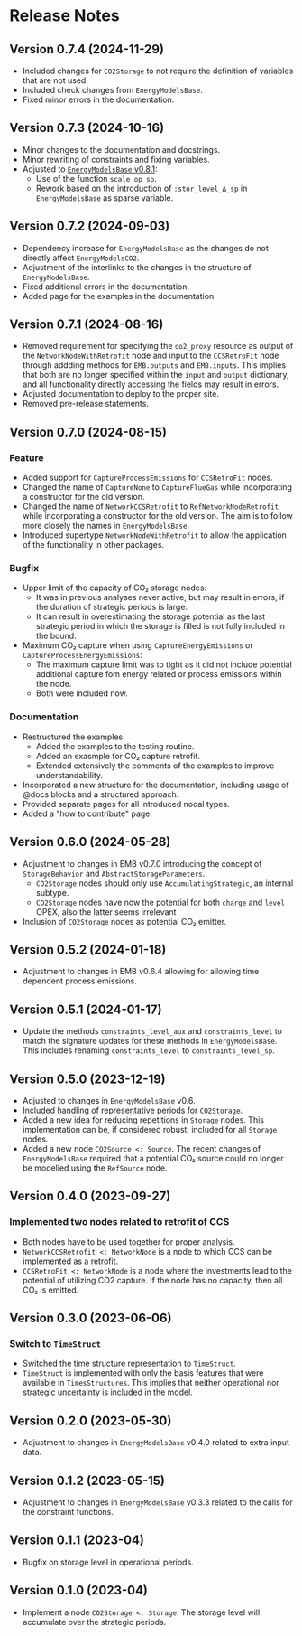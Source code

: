 # Release Notes

## Version 0.7.4 (2024-11-29)

* Included changes for `CO2Storage` to not require the definition of variables that are not used.
* Included check changes from `EnergyModelsBase`.
* Fixed minor errors in the documentation.

## Version 0.7.3 (2024-10-16)

* Minor changes to the documentation and docstrings.
* Minor rewriting of constraints and fixing variables.
* Adjusted to [`EnergyModelsBase` v0.8.1](https://github.com/EnergyModelsX/EnergyModelsBase.jl/releases/tag/v0.8.1):
  * Use of the function `scale_op_sp`.
  * Rework based on the introduction of `:stor_level_Δ_sp` in `EnergyModelsBase` as sparse variable.

## Version 0.7.2 (2024-09-03)

* Dependency increase for `EnergyModelsBase` as the changes do not directly affect `EnergyModelsCO2`.
* Adjustment of the interlinks to the changes in the structure of `EnergyModelsBase`.
* Fixed additional errors in the documentation.
* Added page for the examples in the documentation.

## Version 0.7.1 (2024-08-16)

* Removed requirement for specifying the `co2_proxy` resource as output of the `NetworkNodeWithRetrofit` node and input to the `CCSRetroFit` node through addding methods for `EMB.outputs` and `EMB.inputs`.
  This implies that both are no longer specified within the `input` and `output` dictionary, and all functionality directly accessing the fields may result in errors.
* Adjusted documentation to deploy to the proper site.
* Removed pre-release statements.

## Version 0.7.0 (2024-08-15)

### Feature

* Added support for `CaptureProcessEmissions` for `CCSRetroFit` nodes.
* Changed the name of `CaptureNone` to `CaptureFlueGas` while incorporating a constructor for the old version.
* Changed the name of `NetworkCCSRetrofit` to `RefNetworkNodeRetrofit` while incorporating a constructor for the old version.
  The aim is to follow more closely the names in `EnergyModelsBase`.
* Introduced supertype `NetworkNodeWithRetrofit` to allow the application of the functionality in other packages.

### Bugfix

* Upper limit of the capacity of CO₂ storage nodes:
  * It was in previous analyses never active, but may result in errors, if the duration of strategic periods is large.
  * It can result in overestimating the storage potential as the last strategic period in which the storage is filled is not fully included in the bound.
* Maximum CO₂ capture when using `CaptureEnergyEmissions` or `CaptureProcessEnergyEmissions`:
  * The maximum capture limit was to tight as it did not include potential additional capture fom energy related or process emissions within the node.
  * Both were included now.

### Documentation

* Restructured the examples:
  * Added the examples to the testing routine.
  * Added an exasmple for CO₂ capture retrofit.
  * Extended extensively the comments of the examples to improve understandability.
* Incorporated a new structure for the documentation, including usage of @docs blocks and a structured approach.
* Provided separate pages for all introduced nodal types.
* Added a "how to contribute" page.

## Version 0.6.0 (2024-05-28)

* Adjustment to changes in EMB v0.7.0 introducing the concept of `StorageBehavior` and `AbstractStorageParameters`.
  * `CO2Storage` nodes should only use `AccumulatingStrategic`, an internal subtype.
  * `CO2Storage` nodes have now the potential for both `charge` and `level` OPEX, also the latter seems irrelevant
* Inclusion of `CO2Storage` nodes as potential CO₂ emitter.

## Version 0.5.2 (2024-01-18)

* Adjustment to changes in EMB v0.6.4 allowing for allowing time dependent process emissions.

## Version 0.5.1 (2024-01-17)

* Update the methods `constraints_level_aux` and `constraints_level` to match the signature updates for these methods in `EnergyModelsBase`. This includes renaming `constraints_level` to `constraints_level_sp`.

## Version 0.5.0 (2023-12-19)

* Adjusted to changes in `EnergyModelsBase` v0.6.
* Included handling of representative periods for `CO2Storage`.
* Added a new idea for reducing repetitions in `Storage` nodes. This implementation can be, if considered robust, included for all `Storage` nodes.
* Added a new node `CO2Source <: Source`. The recent changes of `EnergyModelsBase` required that a potential CO₂ source could no longer be modelled using the `RefSource` node.

## Version 0.4.0 (2023-09-27)

### Implemented two nodes related to retrofit of CCS

* Both nodes have to be used together for proper analysis.
* `NetworkCCSRetrofit <: NetworkNode` is a node to which CCS can be implemented as a retrofit.
* `CCSRetroFit <: NetworkNode` is a node where the investments lead to the potential of utilizing CO2 capture. If the node has no capacity, then all CO₂ is emitted.

## Version 0.3.0 (2023-06-06)

### Switch to `TimeStruct`

* Switched the time structure representation to `TimeStruct`.
* `TimeStruct` is implemented with only the basis features that were available in `TimesStructures`. This implies that neither operational nor strategic uncertainty is included in the model.

## Version 0.2.0 (2023-05-30)

* Adjustment to changes in `EnergyModelsBase` v0.4.0 related to extra input data.

## Version 0.1.2 (2023-05-15)

* Adjustment to changes in `EnergyModelsBase` v0.3.3 related to the calls for the constraint functions.

## Version 0.1.1 (2023-04)

* Bugfix on storage level in operational periods.

## Version 0.1.0 (2023-04)

* Implement a node `CO2Storage <: Storage`. The storage level will accumulate over the strategic periods.
